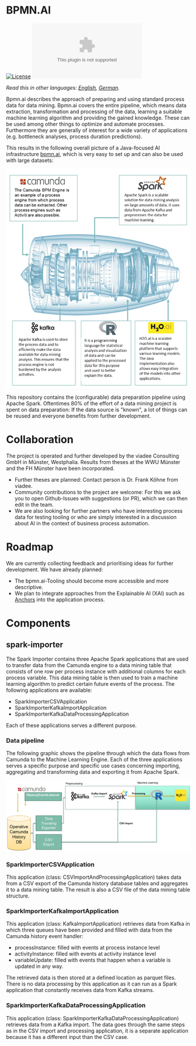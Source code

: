 

# BPMN.AI

[![License](https://img.shields.io/badge/License-BSD%203--Clause-blue.svg)](https://opensource.org/licenses/BSD-3-Clause) [![Build Status](https://travis-ci.org/viadee/bpmn.ai?branch=%22master%22)](https://travis-ci.org/viadee/bpmn.ai)

*Read this in other languages: [English](README.en.md), [German](README.md).*

Bpmn.ai describes the approach of preparing and using standard process data for data mining. Bpmn.ai covers the entire pipeline, which means data extraction, transformation and processing of the data, learning a suitable machine learning algorithm and providing the gained knowledge. 
These can be used among other things  to optimize and automate processes. Furthermore they are generally of interest for a wide variety of applications (e.g. bottleneck analyses, process duration predictions).

This results in the following overall picture of a Java-focused AI infrastructure [bpmn.ai](https://www.viadee.de/bpmnai), which is very easy to set up and can also be used with large datasets:

![](./spark-importer/doc/Pipeline.en.png)

This repository contains the (configurable) data preparation pipeline using Apache Spark. Oftentimes 80% of the effort of a data mining project is spent on data preparation: If the data source is "known", a lot of things can be reused and everyone benefits from further development.

# Collaboration

The project is operated and further developed by the viadee Consulting GmbH in Münster, Westphalia. Results from theses at the WWU Münster and the FH Münster have been incorporated.

* Further theses are planned: Contact person is Dr. Frank Köhne from viadee.
* Community contributions to the project are welcome: For this we ask you to open Github-Issues with suggestions (or PR), which we can then edit in the team.
* We are also looking for further partners who have interesting process data for testing tooling or who are simply interested in a discussion about AI in the context of business process automation.


# Roadmap
We are currently collecting feedback and prioritising ideas for further development. We have already planned:
* The bpmn.ai-Tooling should become more accessible and more descriptive.
* We plan to integrate approaches from the Explainable AI (XAI) such as [Anchors](https://github.com/viadee/javaAnchorExplainer) into the application process.

# Components

## spark-importer

The Spark Importer contains three Apache Spark applications that are used to transfer data from the Camunda engine to a data mining table that consists of one row per process instance with additional columns for each process variable. This data mining table is then used to train a machine learning algorithm to predict certain future events of the process.
The following applications are available:

* SparkImporterCSVApplication
* SparkImporterKafkaImportApplication
* SparkImporterKafkaDataProcessingApplication

Each of these applications serves a different purpose.


### Data pipeline

The following graphic shows the pipeline through which the data flows from Camunda to the Machine Learning Engine. Each of the three applications serves a specific purpose and specific use cases concerning importing, aggregating and transforming data and exporting it from Apache Spark.

![alt text](./spark-importer/doc/SparkImporterApplicationFlow.png "SparkImporterCSVApplication Pipeline")

### SparkImporterCSVApplication

This application (class: CSVImportAndProcessingApplication) takes data from a CSV export of the Camunda history database tables and aggregates it to a data mining table. The result is also a CSV file of the data mining table structure.

### SparkImporterKafkaImportApplication

This application (class: KafkaImportApplication) retrieves data from Kafka in which three queues have been provided and filled with data from the Camunda history event handler:

* processInstance: filled with events at process instance level
* activityInstance: filled with events at activity instance level
* variableUpdate: filled with events that happen when a variable is updated in any way.

The retrieved data is then stored at a defined location as parquet files. There is no data processing by this application as it can run as a Spark application that constantly receives data from Kafka streams.

### SparkImporterKafkaDataProcessingApplication

This application (class: SparkImporterKafkaDataProcessingApplication) retrieves data from a Kafka import. The data goes through the same steps as in the CSV import and processing application, it is a separate application because it has a different input than the CSV case.
